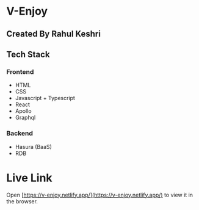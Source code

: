 # V-Enjoy 


## Created By Rahul Keshri
## Tech Stack

### Frontend
* HTML
* CSS
* Javascript + Typescript
* React
* Apollo 
* Graphql

### Backend
* Hasura (BaaS)
* RDB

# Live Link
Open [https://v-enjoy.netlify.app/](https://v-enjoy.netlify.app/) to view it in the browser.

